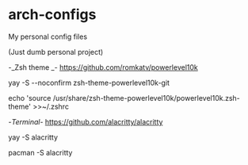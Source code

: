# arch-configs
My personal config files

(Just dumb personal project)

-_Zsh theme _-
https://github.com/romkatv/powerlevel10k

yay -S --noconfirm zsh-theme-powerlevel10k-git

echo 'source /usr/share/zsh-theme-powerlevel10k/powerlevel10k.zsh-theme' >>~/.zshrc

-_Terminal_-
https://github.com/alacritty/alacritty

yay -S alacritty

pacman -S alacritty



